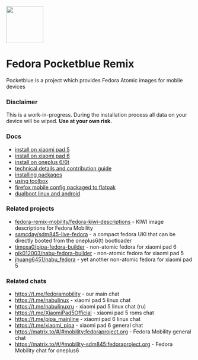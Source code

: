 <picture>
  <source media="(prefers-color-scheme: dark)" srcset="docs/icons/fedora_remix_dark.svg">
  <source media="(prefers-color-scheme: light)" srcset="docs/icons/fedora_remix_light.svg">
  <img src="assets/logo-light.svg" height="100">
</picture>

# Fedora Pocketblue Remix

Pocketblue is a project which provides Fedora Atomic images for mobile devices

### Disclaimer

This is a work-in-progress. During the installation process all data on your device will be wiped.
**Use at your own risk.**

### Docs

- [install on xiaomi pad 5](docs/xiaomi-nabu.md)
- [install on xiaomi pad 6](docs/xiaomi-pipa.md)
- [install on oneplus 6/6t](docs/oneplus-sdm845.md)
- [technical details and contribution guide](docs/etc/contributing.md)
- [installing packages](docs/etc/installing-packages.md)
- [using toolbox](docs/etc/toolbox.md)
- [firefox mobile config packaged to flatpak](https://github.com/pocketblue/pocketblue.github.io)
- [dualboot linux and android](https://github.com/pocketblue/dualboot)

### Related projects

- [fedora-remix-mobility/fedora-kiwi-descriptions](https://github.com/fedora-remix-mobility/fedora-kiwi-descriptions) - KIWI image descriptions for Fedora Mobility
- [samcday/sdm845-live-fedora](https://github.com/samcday/sdm845-live-fedora) - a compact fedora UKI that can be directly booted from the oneplus6(t) bootloader
- [timoxa0/pipa-fedora-builder](https://github.com/timoxa0/pipa-fedora-builder) - non-atomic fedora for xiaomi pad 6
- [nik012003/nabu-fedora-builder](https://github.com/nik012003/nabu-fedora-builder) - non-atomic fedora for xiaomi pad 5
- [jhuang6451/nabu_fedora](https://github.com/jhuang6451/nabu_fedora) - yet another non-atomic fedora for xiaomi pad 5

### Related chats

- https://t.me/fedoramobility - our main chat
- https://t.me/nabulinux - xiaomi pad 5 linux chat
- https://t.me/nabulinuxru - xiaomi pad 5 linux chat (ru)
- https://t.me/XiaomiPad5Official - xiaomi pad 5 roms chat
- https://t.me/pipa_mainline - xiaomi pad 6 linux chat
- https://t.me/xiaomi_pipa - xiaomi pad 6 general chat
- https://matrix.to/#/#mobility:fedoraproject.org - Fedora Mobility general chat
- https://matrix.to/#/#mobility-sdm845:fedoraproject.org - Fedora Mobility chat for oneplus6
